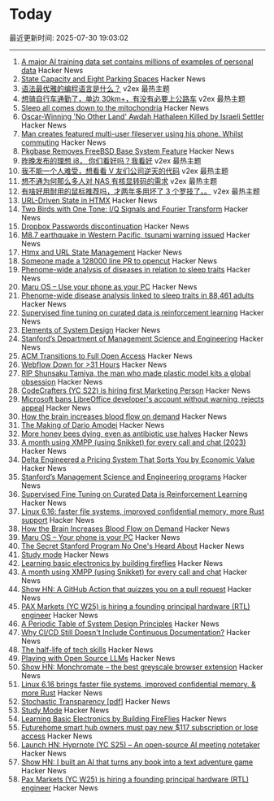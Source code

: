 # Today

最近更新时间: 2025-07-30 19:03:02

--- 
1. [A major AI training data set contains millions of examples of personal data](https://www.technologyreview.com/2025/07/18/1120466/a-major-ai-training-data-set-contains-millions-of-examples-of-personal-data/) Hacker News
2. [State Capacity and Eight Parking Spaces](https://www.brethorsting.com/blog/2025/07/state-capacity-and-eight-parking-spaces/) Hacker News
3. [语法最优雅的编程语言是什么？](https://www.v2ex.com/t/1148712) v2ex 最热主题
4. [想骑自行车通勤了，单边 30km+，有没有必要上公路车](https://www.v2ex.com/t/1148656) v2ex 最热主题
5. [Sleep all comes down to the mitochondria](https://www.science.org/content/blog-post/it-all-comes-down-mitochondria) Hacker News
6. [Oscar-Winning 'No Other Land' Awdah Hathaleen Killed by Israeli Settler](https://www.latimes.com/entertainment-arts/story/2025-07-29/awdah-hathaleen-killed-no-other-land-palestinian-activist-israeli-settler) Hacker News
7. [Man creates featured multi-user fileserver using his phone. Whilst commuting](https://www.youtube.com/watch?v=15_-hgsX2V0) Hacker News
8. [Pkgbase Removes FreeBSD Base System Feature](https://lists.freebsd.org/archives/freebsd-pkgbase/2025-July/000590.html) Hacker News
9. [昨晚发布的理想 i8， 你们看好吗？我看好](https://www.v2ex.com/t/1148667) v2ex 最热主题
10. [我不能一个人难受，想看看 V 友们公司逆天的代码](https://www.v2ex.com/t/1148645) v2ex 最热主题
11. [想不通为何那么多人对 NAS 有核显转码的需求](https://www.v2ex.com/t/1148642) v2ex 最热主题
12. [有啥好用耐用的鼠标推荐吗，才两年多用坏了 3 个罗技了。。](https://www.v2ex.com/t/1148641) v2ex 最热主题
13. [URL-Driven State in HTMX](https://www.lorenstew.art/blog/bookmarkable-by-design-url-state-htmx/) Hacker News
14. [Two Birds with One Tone: I/Q Signals and Fourier Transform](https://wirelesspi.com/two-birds-with-one-tone-i-q-signals-and-fourier-transform-part-1/) Hacker News
15. [Dropbox Passwords discontinuation](https://help.dropbox.com/en-us/installs/dropbox-passwords-discontinuation) Hacker News
16. [M8.7 earthquake in Western Pacific, tsunami warning issued](https://earthquake.usgs.gov/earthquakes/eventpage/us6000qw60/executive) Hacker News
17. [Htmx and URL State Management](https://www.lorenstew.art/blog/bookmarkable-by-design-url-state-htmx/) Hacker News
18. [Someone made a 128000 line PR to opencut](https://github.com/OpenCut-app/OpenCut/pull/479) Hacker News
19. [Phenome-wide analysis of diseases in relation to sleep traits](https://spj.science.org/doi/10.34133/hds.0161) Hacker News
20. [Maru OS – Use your phone as your PC](https://maruos.com/) Hacker News
21. [Phenome-wide disease analysis linked to sleep traits in 88,461 adults](https://spj.science.org/doi/10.34133/hds.0161) Hacker News
22. [Supervised fine tuning on curated data is reinforcement learning](https://arxiv.org/abs/2507.12856) Hacker News
23. [Elements of System Design](https://github.com/jarulraj/periodic-table) Hacker News
24. [Stanford’s Department of Management Science and Engineering](https://poetsandquants.com/2025/07/28/the-secret-stanford-program-no-ones-heard-about/) Hacker News
25. [ACM Transitions to Full Open Access](https://www.acm.org/publications/openaccess) Hacker News
26. [Webflow Down for >31 Hours](https://status.webflow.com) Hacker News
27. [RIP Shunsaku Tamiya, the man who made plastic model kits a global obsession](https://JapaneseNostalgicCar.com/rip-shunsaku-tamiya-plastic-model-kits/) Hacker News
28. [CodeCrafters (YC S22) is hiring first Marketing Person](https://www.ycombinator.com/companies/codecrafters/jobs/7ATipKJ-1st-marketing-hire) Hacker News
29. [Microsoft bans LibreOffice developer's account without warning, rejects appeal](https://www.neowin.net/news/microsoft-bans-libreoffice-developers-account-without-warning-rejects-appeal/) Hacker News
30. [How the brain increases blood flow on demand](https://hms.harvard.edu/news/how-brain-increases-blood-flow-demand) Hacker News
31. [The Making of Dario Amodei](https://www.bigtechnology.com/p/the-making-of-dario-amodei) Hacker News
32. [More honey bees dying, even as antibiotic use halves](https://news.uoguelph.ca/2025/07/more-honey-bees-dying-even-as-antibiotic-use-halves/) Hacker News
33. [A month using XMPP (using Snikket) for every call and chat (2023)](https://neilzone.co.uk/2023/08/a-month-using-xmpp-using-snikket-for-every-call-and-chat/) Hacker News
34. [Delta Engineered a Pricing System That Sorts You by Economic Value](https://blog.getjetback.com/delta-engineered-a-pricing-system-that-sorts-you-by-economic-value/) Hacker News
35. [Stanford’s Management Science and Engineering programs](https://poetsandquants.com/2025/07/28/the-secret-stanford-program-no-ones-heard-about/) Hacker News
36. [Supervised Fine Tuning on Curated Data is Reinforcement Learning](https://arxiv.org/abs/2507.12856) Hacker News
37. [Linux 6.16: faster file systems, improved confidential memory, more Rust support](https://www.zdnet.com/article/linux-6-16-brings-faster-file-systems-improved-confidential-memory-support-and-more-rust-support/) Hacker News
38. [How the Brain Increases Blood Flow on Demand](https://hms.harvard.edu/news/how-brain-increases-blood-flow-demand) Hacker News
39. [Maru OS – Your phone is your PC](https://maruos.com/) Hacker News
40. [The Secret Stanford Program No One's Heard About](https://poetsandquants.com/2025/07/28/the-secret-stanford-program-no-ones-heard-about/) Hacker News
41. [Study mode](https://openai.com/index/chatgpt-study-mode/) Hacker News
42. [Learning basic electronics by building fireflies](http://a64.in/posts/learning-basic-electronics-by-building-fireflies/) Hacker News
43. [A month using XMPP (using Snikket) for every call and chat](https://neilzone.co.uk/2023/08/a-month-using-xmpp-using-snikket-for-every-call-and-chat/) Hacker News
44. [Show HN: A GitHub Action that quizzes you on a pull request](https://github.com/dkamm/pr-quiz) Hacker News
45. [PAX Markets (YC W25) is hiring a founding principal hardware (RTL) engineer](https://www.ycombinator.com/companies/pax-markets/jobs/qv4p3Al-founding-principal-hardware-engineer) Hacker News
46. [A Periodic Table of System Design Principles](https://github.com/jarulraj/periodic-table) Hacker News
47. [Why CI/CD Still Doesn't Include Continuous Documentation?](https://deepdocs.dev/why-ci-cd-still-doesnt-include-continuous-documentation/) Hacker News
48. [The half-life of tech skills](https://haraldagterhuis.substack.com/p/the-great-skills-decay) Hacker News
49. [Playing with Open Source LLMs](https://alicegg.tech//2025/07/29/open-source-llm.html) Hacker News
50. [Show HN: Monchromate – the best greyscale browser extension](https://monochromate.lirena.in) Hacker News
51. [Linux 6.16 brings faster file systems, improved confidential memory, & more Rust](https://www.zdnet.com/article/linux-6-16-brings-faster-file-systems-improved-confidential-memory-support-and-more-rust-support/) Hacker News
52. [Stochastic Transparency [pdf]](https://luebke.us/publications/StochasticTransparency_I3D2010.pdf) Hacker News
53. [Study Mode](https://openai.com/index/chatgpt-study-mode/) Hacker News
54. [Learning Basic Electronics by Building FireFlies](http://a64.in/posts/learning-basic-electronics-by-building-fireflies/) Hacker News
55. [Futurehome smart hub owners must pay new $117 subscription or lose access](https://arstechnica.com/gadgets/2025/07/bankrupt-futurehome-suddenly-makes-its-smart-home-hub-a-subscription-service/) Hacker News
56. [Launch HN: Hyprnote (YC S25) – An open-source AI meeting notetaker](https://news.ycombinator.com/item?id=44725306) Hacker News
57. [Show HN: I built an AI that turns any book into a text adventure game](https://www.kathaaverse.com/) Hacker News
58. [Pax Markets (YC W25) is hiring a founding principal hardware (RTL) engineer](https://www.ycombinator.com/companies/pax-markets/jobs/qv4p3Al-founding-principal-hardware-engineer) Hacker News

